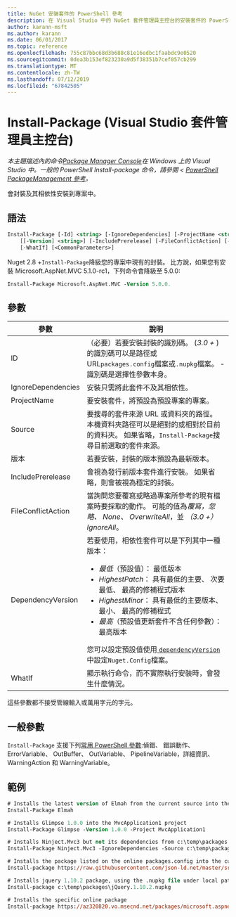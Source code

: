 ```yaml
---
title: NuGet 安裝套件的 PowerShell 參考
description: 在 Visual Studio 中的 NuGet 套件管理員主控台的安裝套件的 PowerShell 命令參考。
author: karann-msft
ms.author: karann
ms.date: 06/01/2017
ms.topic: reference
ms.openlocfilehash: 755c87bbc68d3b688c81e16edbc1faabdc9e0520
ms.sourcegitcommit: 0dea3b153ef823230a9d5f38351b7cef057cb299
ms.translationtype: MT
ms.contentlocale: zh-TW
ms.lasthandoff: 07/12/2019
ms.locfileid: "67842505"
---
```

# <a name="install-package-package-manager-console-in-visual-studio"></a>Install-Package (Visual Studio 套件管理員主控台)

*本主題描述內的命令[Package Manager Console](package-manager-console.md)在 Windows 上的 Visual Studio 中。一般的 PowerShell Install-package 命令，請參閱 < [PowerShell PackageManagement 參考](/powershell/module/packagemanagement/?view=powershell-6)。*

會封裝及其相依性安裝到專案中。

## <a name="syntax"></a>語法

```ps
Install-Package [-Id] <string> [-IgnoreDependencies] [-ProjectName <string>] [[-Source] <string>] 
    [[-Version] <string>] [-IncludePrerelease] [-FileConflictAction] [-DependencyVersion]
    [-WhatIf] [<CommonParameters>]
```

Nuget 2.8 +`Install-Package`降級您的專案中現有的封裝。 比方說，如果您有安裝 Microsoft.AspNet.MVC 5.1.0-rc1，下列命令會降級至 5.0.0:

```ps
Install-Package Microsoft.AspNet.MVC -Version 5.0.0.
```

## <a name="parameters"></a>參數

| 參數 | 說明 |
| --- | --- |
| ID | （必要）若要安裝封裝的識別碼。 (*3.0 +* ) 的識別碼可以是路徑或 URL`packages.config`檔案或`.nupkg`檔案。 -識別碼是選擇性參數本身。 |
| IgnoreDependencies | 安裝只需將此套件不及其相依性。 |
| ProjectName | 要安裝套件，將預設為預設專案的專案。 |
| Source | 要搜尋的套件來源 URL 或資料夾的路徑。 本機資料夾路徑可以是絕對的或相對於目前的資料夾。 如果省略，`Install-Package`搜尋目前選取的套件來源。 |
| 版本 | 若要安裝，封裝的版本預設為最新版本。 |
| IncludePrerelease | 會視為發行前版本套件進行安裝。 如果省略，則會被視為穩定的封裝。 |
| FileConflictAction | 當詢問您要覆寫或略過專案所參考的現有檔案時要採取的動作。 可能的值為*覆寫，忽略、 None、 OverwriteAll*，並 *（3.0 +）* *IgnoreAll*。 |
| DependencyVersion | 若要使用，相依性套件可以是下列其中一種版本：<br/><ul><li>*最低*（預設值）： 最低版本</li><li>*HighestPatch*： 具有最低的主要、 次要最低、 最高的修補程式版本</li><li>*HighestMinor*： 具有最低的主要版本、 最小、 最高的修補程式</li><li>*最高*（預設值更新套件不含任何參數）： 最高版本</li></ul>您可以設定預設值使用[ `dependencyVersion` ](../reference/nuget-config-file.md#config-section)中設定`Nuget.Config`檔案。 |
| WhatIf | 顯示執行命令，而不實際執行安裝時，會發生什麼情況。 |

這些參數都不接受管線輸入或萬用字元的字元。

## <a name="common-parameters"></a>一般參數

`Install-Package` 支援下列[常用 PowerShell 參數](http://go.microsoft.com/fwlink/?LinkID=113216):偵錯、 錯誤動作、 ErrorVariable、 OutBuffer、 OutVariable、 PipelineVariable，詳細資訊、 WarningAction 和 WarningVariable。

## <a name="examples"></a>範例

```ps
# Installs the latest version of Elmah from the current source into the default project
Install-Package Elmah

# Installs Glimpse 1.0.0 into the MvcApplication1 project
Install-Package Glimpse -Version 1.0.0 -Project MvcApplication1

# Installs Ninject.Mvc3 but not its dependencies from c:\temp\packages
Install-Package Ninject.Mvc3 -IgnoreDependencies -Source c:\temp\packages

# Installs the package listed on the online packages.config into the current project
Install-package https://raw.githubusercontent.com/json-ld.net/master/src/JsonLD/packages.config

# Installs jquery 1.10.2 package, using the .nupkg file under local path of c:\temp\packages
Install-package c:\temp\packages\jQuery.1.10.2.nupkg

# Installs the specific online package
Install-package https://az320820.vo.msecnd.net/packages/microsoft.aspnet.mvc.5.2.3.nupkg
```
